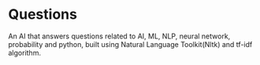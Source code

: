 # Questions
An AI that answers questions related to AI, ML, NLP, neural network, probability and python, built using Natural Language Toolkit(Nltk) and tf-idf algorithm.
